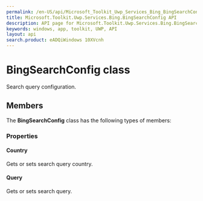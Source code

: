 ```yaml
---
permalink: /en-US/api/Microsoft_Toolkit_Uwp_Services_Bing_BingSearchConfig.htm
title: Microsoft.Toolkit.Uwp.Services.Bing.BingSearchConfig API 
description: API page for Microsoft.Toolkit.Uwp.Services.Bing.BingSearchConfig
keywords: windows, app, toolkit, UWP, API
layout: api
search.product: eADQiWindows 10XVcnh
---
```



# BingSearchConfig class

Search query configuration.

## Members

The **BingSearchConfig** class has the following types of members:

### Properties

#### Country

Gets or sets search query country.



#### Query

Gets or sets search query.



